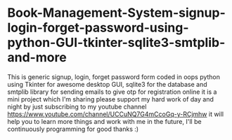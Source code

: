 # Book-Management-System-signup-login-forget-password-using-python-GUI-tkinter-sqlite3-smtplib-and-more

This is generic signup, login, forget password form coded in oops python using
Tkinter for awesome desktop GUI, 
sqlite3 for the database and 
smtplib library for sending emails to give otp for registration online
it is a mini project which I'm sharing please support my hard work of day and night by 
just subscribing to my youtube channel https://www.youtube.com/channel/UCCuNQ7G4mCcoGq-y-RCjmhw 
it will help you to learn more things and work with me in the future, 
I'll be continuously programming for good thanks :)
